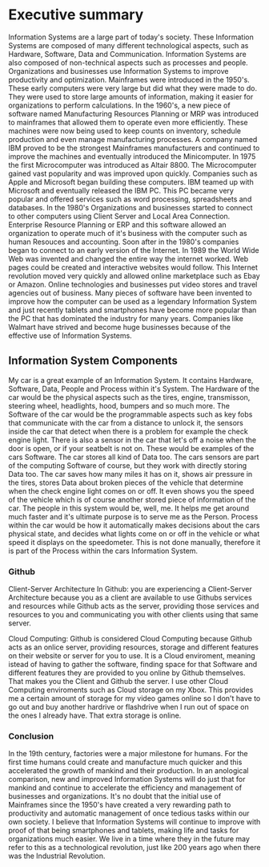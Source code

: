 # Executive summary 
Information Systems are a large part of today's society. These Information Systems are composed of many different technological aspects, such as Hardware, Software, Data and Communication. Information Systems are also composed of non-technical aspects such as processes and people. Organizations and businesses use Information Systems to improve productivity and optimization. Mainframes were introduced in the 1950's. These early computers were very large but did what they were made to do. They were used to store large amounts of information, making it easier for organizations to perform calculations. In the 1960's, a new piece of software named Manufacturing Resources Planning or MRP was introduced to mainframes that allowed them to operate even more efficiently. These machines were now being used to keep counts on inventory, schedule production and even manage manufacturing processes. A company named IBM proved to be the strongest Mainframes manufacturers and continued to improve the machines and eventually introduced the Minicomputer. In 1975 the first Microcomputer was introduced as Altair 8800. The Microcomputer gained vast popularity and was improved upon quickly. Companies such as Apple and Microsoft began building these computers. IBM teamed up with Microsoft and eventually released the IBM PC. This PC became very popular and offered services such as word processing, spreadsheets and databases. In the 1980's Organizations and businesses started to connect to other computers using Client Server and Local Area Connection. Enterprise Resource Planning or ERP and this software allowed an organization to operate much of it's business with the computer such as human Resouces and accounting. Soon after in the 1980's companies began to connect to an early version of the Internet. In 1989 the World Wide Web was invented and changed the entire way the internet worked. Web pages could be created and interactive websites would follow. This Internet revolution moved very quickly and allowed online marketplace such as Ebay or Amazon. Online technologies and businesses put video stores and travel agencies out of business. Many pieces of software have been invented to improve how the computer can be used as a legendary Information System and just recently tablets and smartphones have become more popular than the PC that has dominated the industry for many years. Companies like Walmart have strived and become huge businesses because of the effective use of Information Systems.

## Information System Components
My car is a great example of an Information System. It contains Hardware, Software, Data, People and Process within it's System. The Hardware of the car would be the physical aspects such as the tires, engine, transmisson, steering wheel, headlights, hood, bumpers and so much more. The Software of the car would be the programmable aspects such as key fobs that communicate with the car from a distance to unlock it, the sensors inside the car that detect when there is a problem for example the check engine light. There is also a sensor in the car that let's off a noise when the door is open, or if your seatbelt is not on. These would be examples of the cars Software. The car stores all kind of Data too. The cars sensors are part of the computing Software of course, but they work with directly storing Data too. The car saves how many miles it has on it, shows air pressure in the tires, stores Data about broken pieces of the vehicle that determine when the check engine light comes on or off. It even shows you the speed of the vehicle which is of course another stored piece of information of the car. The people in this system would be, well, me. It helps me get around much faster and it's ultimate purpose is to serve me as the Person. Process within the car would be how it automatically makes decisions about the cars physical state, and decides what lights come on or off in the vehicle or what speed it displays on the speedometer. This is not done manually, therefore it is part of the Process within the cars Information System.

### Github
Client-Server Architecture
In Github: you are experiencing a Client-Server Architecture because you as a client are available to use Githubs services and resources while Github acts as the server, providing those services and resources to you and communicating you with other clients using that same server.

Cloud Computing: Github is considered Cloud Computing because Github acts as an onlice server, providing resources, storage and different features on their website or server for you to use. It is a Cloud enviroment, meaning istead of having to gather the software, finding space for that Software and different features they are provided to you online by Github themselves. That makes you the Client and Github the server. I use other Cloud Computing enviroments such as Cloud storage on my Xbox. This provides me a certain amount of storage for my video games online so I don't have to go out and buy another hardrive or flashdrive when I run out of space on the ones I already have. That extra storage is online. 
### Conclusion
In the 19th century, factories were a major milestone for humans. For the first time humans could create and manufacture much quicker and this accelerated the growth of mankind and their production. In an anological comparison, new and improved Information Systems will do just that for mankind and continue to accelerate the efficiency and management of businesses and organizations. It's no doubt that  the initial use of Mainframes since the 1950's have created a very rewarding path to productivity and automatic management of once tedious tasks within our own society. I believe that Information Systems will continue to improve with proof of that being smartphones and tablets, making life and tasks for organizations much easier. We live in a time where they in the future may refer to this as a technological revolution, just like 200 years ago when there was the Industrial Revolution.
